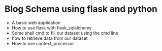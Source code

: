 # Blog Schema using flask and python 
- A basic web application
- How to use flask with flask_sqlalchemy
- Some shell cmd to fill our dataset using the cmd line
- how to retrieve data from our dataset
- How to use context_processor
